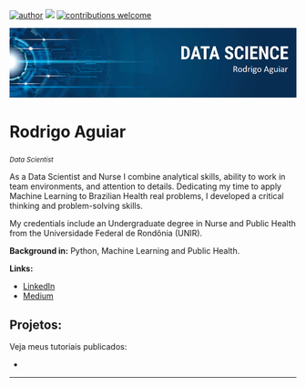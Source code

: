 [![author](https://img.shields.io/badge/author-mr--rodd-red.svg)](https://www.linkedin.com/in/rodrigo-r-aguiar-04b62b52/) [![](https://img.shields.io/badge/python-3.9%2B-blue.svg)](https://www.python.org/downloads/release/python-392/) [![contributions welcome](https://img.shields.io/badge/contributions-welcome-brightgreen.svg?style=flat)](https://github.com/mr-rodd/data_science/issues)

<p align="center">
  <img src="banner_DS.png" >
</p>

# Rodrigo Aguiar
<sub> *Data Scientist* </sub>

As a Data Scientist and Nurse I combine analytical skills, ability to work in team environments, and attention to details. Dedicating my time to apply Machine Learning to Brazilian Health real problems, I developed a critical thinking and problem-solving skills.

My credentials include an Undergraduate degree in Nurse and Public Health from the Universidade Federal de Rondônia (UNIR).

**Background in:** Python, Machine Learning and Public Health.

**Links:**
* [LinkedIn](https://www.linkedin.com/in/rodrigo-r-aguiar-04b62b52/)
* [Medium](https://medium.com/@mr-rodd)


## Projetos:
Veja meus tutoriais publicados:

* 
---





